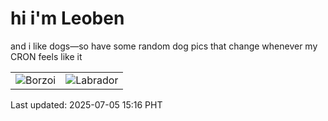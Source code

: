 # hi i'm Leoben

and i like dogs—so have some random dog pics that change whenever my CRON feels like it

|  |  |
|--------|----------|
| ![Borzoi](https://random-dog-vercel.vercel.app/api/random-borzoi?v=1751699768) | ![Labrador](https://random-dog-vercel.vercel.app/api/random-labrador?v=1751699768) |

Last updated: 2025-07-05 15:16 PHT
